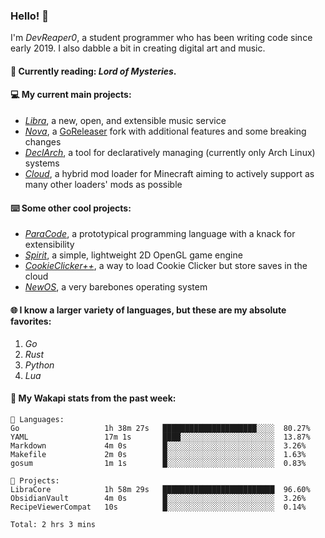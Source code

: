 ### Hello! 👋

I'm _DevReaper0_, a student programmer who has been writing code since early 2019. I also dabble a bit in creating digital art and music.

#### 📖 Currently reading: *Lord of Mysteries*.

#### 💻 My current main projects:

-   _[Libra](https://github.com/LibraMusic)_, a new, open, and extensible music service
-   _[Nova](https://github.com/LibraMusic/Nova)_, a [GoReleaser](https://github.com/goreleaser/goreleaser) fork with additional features and some breaking changes
-   _[DeclArch](https://github.com/DevReaper0/declarch)_, a tool for declaratively managing (currently only Arch Linux) systems
-   _[Cloud](https://github.com/CloudLoaderMC/CloudLoader)_, a hybrid mod loader for Minecraft aiming to actively support as many other loaders' mods as possible

#### ⌨️ Some other cool projects:

-   _[ParaCode](https://github.com/ParaCodeLang/ParaCode)_, a prototypical programming language with a knack for extensibility
-   _[Spirit](https://gitlab.com/DevReaper0/SpiritEngine)_, a simple, lightweight 2D OpenGL game engine
-   _[CookieClicker++](https://github.com/DevReaper0/CookieClickerPlusPlus)_, a way to load Cookie Clicker but store saves in the cloud
-   _[NewOS](https://github.com/DevReaper0/NewOS)_, a very barebones operating system

#### 🌐 I know a larger variety of languages, but these are my absolute favorites:

1. _Go_
2. _Rust_
3. _Python_
4. _Lua_

#### 📡 My Wakapi stats from the past week:

```text
💾 Languages:
Go                   1h 38m 27s   █████████████████████░░░░  80.27%
YAML                 17m 1s       ████░░░░░░░░░░░░░░░░░░░░░  13.87%
Markdown             4m 0s        █░░░░░░░░░░░░░░░░░░░░░░░░  3.26%
Makefile             2m 0s        █░░░░░░░░░░░░░░░░░░░░░░░░  1.63%
gosum                1m 1s        █░░░░░░░░░░░░░░░░░░░░░░░░  0.83%

💼 Projects:
LibraCore            1h 58m 29s   █████████████████████████  96.60%
ObsidianVault        4m 0s        █░░░░░░░░░░░░░░░░░░░░░░░░  3.26%
RecipeViewerCompat   10s          █░░░░░░░░░░░░░░░░░░░░░░░░  0.14%

Total: 2 hrs 3 mins
```
